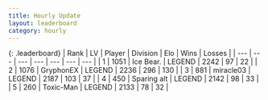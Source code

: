 ```yaml
---
title: Hourly Update
layout: leaderboard
category: hourly
---
```


{: .leaderboard}
| Rank | LV | Player | Division | Elo | Wins | Losses |
| --- | --- | --- | --- | --- | --- | --- |
| <span data-change="0">1</span> | 1051 | <span title="ID: 417840">Ice Bear.</span> | LEGEND | <span data-change="4">2242</span> | <span data-change="1">97</span> | <span data-change="0">22</span> |
| <span data-change="0">2</span> | 1076 | <span title="ID: 315148">GryphonEX</span> | LEGEND | <span data-change="0">2236</span> | <span data-change="0">296</span> | <span data-change="0">130</span> |
| <span data-change="0">3</span> | 881 | <span title="ID: 416373">miracle03</span> | LEGEND | <span data-change="0">2187</span> | <span data-change="0">103</span> | <span data-change="0">37</span> |
| <span data-change="0">4</span> | 450 | <span title="ID: 382502">Sparing alt</span> | LEGEND | <span data-change="0">2142</span> | <span data-change="0">98</span> | <span data-change="0">33</span> |
| <span data-change="0">5</span> | 260 | <span title="ID: 521263">Toxic-Man</span> | LEGEND | <span data-change="0">2133</span> | <span data-change="0">78</span> | <span data-change="0">32</span> |